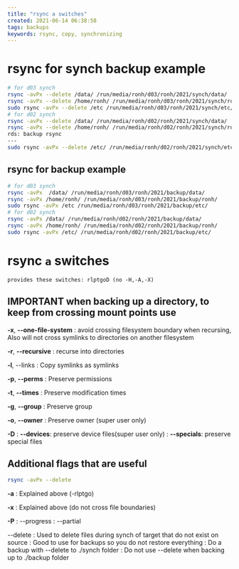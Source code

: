 ```yaml
---
title: "rsync a switches"
created: 2021-06-14 06:38:58
tags: backups
keywords: rsync, copy, synchronizing
---
```


# rsync for synch backup example

```bash
# for d03 synch
rsync -avPx --delete /data/ /run/media/ronh/d03/ronh/2021/synch/data/
rsync -avPx --delete /home/ronh/ /run/media/ronh/d03/ronh/2021/synch/ronh/
sudo rsync -avPx --delete /etc /run/media/ronh/d03/ronh/2021/synch/etc/
# for d02 synch
rsync -avPx --delete /data/ /run/media/ronh/d02/ronh/2021/synch/data/
rsync -avPx --delete /home/ronh/ /run/media/ronh/d02/ronh/2021/synch/ronh/
rds: backup rsync
---
sudo rsync -avPx --delete /etc/ /run/media/ronh/d02/ronh/2021/synch/etc/
```

## rsync for  backup example

```bash
# for d03 synch
rsync -avPx  /data/ /run/media/ronh/d03/ronh/2021/backup/data/
rsync -avPx /home/ronh/ /run/media/ronh/d03/ronh/2021/backup/ronh/
sudo rsync -avPx /etc /run/media/ronh/d03/ronh/2021/backup/etc/
# for d02 synch
rsync -avPx /data/ /run/media/ronh/d02/ronh/2021/backup/data/
rsync -avPx /home/ronh/ /run/media/ronh/d02/ronh/2021/backup/ronh/
sudo rsync -avPx /etc/ /run/media/ronh/d02/ronh/2021/backup/etc/
```

# rsync `a` switches

```text
provides these switches: rlptgoD (no -H,-A,-X)
```

## __IMPORTANT__  when backing up a directory, to keep from crossing mount points use

__-x__, __--one-file-system__
: avoid crossing filesystem boundary when recursing,  Also will not cross symlinks to directories on another filesystem

__-r__, __--recursive__
:   recurse into directories

__-l__, --links
: Copy symlinks as symlinks

__-p__,  __--perms__
: Preserve permissions

__-t__, __--times__
: Preserve modification times

__-g__, __--group__
: Preserve group

__-o__, __--owner__
: Preserve owner (super user only)

__-D__
: __--devices__: preserve device files(super user only)
: __--specials__: preserve special files

## Additional flags that are useful

```bash
rsync -avPx --delete
```

__-a__
: Explained above (-rlptgo)

__-x__
: Explained above (do not cross file boundaries)

__-P__
: --progress
: --partial

--delete
: Used to delete files during synch of target that do not exist on source
: Good to use for backups so you do not restore everything
: Do a backup with --delete to ./synch folder
: Do not use --delete when backing up to ./backup folder
